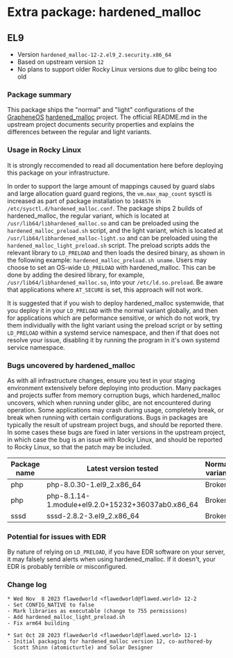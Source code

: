 # Extra package: hardened_malloc

## EL9

- Version `hardened_malloc-12-2.el9_2.security.x86_64`
- Based on upstream version `12`
- No plans to support older Rocky Linux versions due to glibc being too old

### Package summary

This package ships the "normal" and "light" configurations of the [GrapheneOS](https://grapheneos.org) [hardened_malloc](https://github.com/GrapheneOS/hardened_malloc) project. The official README.md in the upstream project documents security properties and explains the differences between the regular and light variants.

### Usage in Rocky Linux

It is strongly reccomended to read all documentation here before deploying this package on your infrastructure.

In order to support the large amount of mappings caused by guard slabs and large allocation guard guard regions, the `vm.max_map_count` sysctl is increased as part of package installation to `1048576` in `/etc/sysctl.d/hardened_malloc.conf`. The package ships 2 builds of hardened_malloc, the regular variant, which is located at `/usr/lib64/libhardened_malloc.so` and can be preloaded using the `hardened_malloc_preload.sh` script, and the light variant, which is located at `/usr/lib64/libhardened_malloc-light.so` and can be preloaded using the `hardened_malloc_light_preload.sh` script. The preload scripts adds the relevant library to `LD_PRELOAD` and then loads the desired binary, as shown in the following example: `hardened_malloc_preload.sh uname`. Users may choose to set an OS-wide `LD_PRELOAD` with hardened_malloc. This can be done by adding the desired library, for example, `/usr/lib64/libhardened_malloc.so`, into your `/etc/ld.so.preload`. Be aware that applications where `AT_SECURE` is set, this approach will not work. 

It is suggested that if you wish to deploy hardened_malloc systemwide, that you deploy it in your `LD_PRELOAD` with the normal variant globally, and then for applications which are peformance sensitive, or which do not work, try them individually with the light variant using the preload script or by setting `LD_PRELOAD` within a systemd service namespace, and then if that does not resolve your issue, disabling it by running the program in it's own systemd service namespace.

### Bugs uncovered by hardened_malloc

As with all infrastructure changes, ensure you test in your staging environment extensively before deploying into production. Many packages and projects suffer from memory corruption bugs, which hardened_malloc uncovers, which when running under glibc, are not encountered during operation. Some applications may crash during usage, completely break, or break when running with certain configurations. Bugs in packages are typically the result of upstream project bugs, and should be reported there. In some cases these bugs are fixed in later versions in the upstream project, in which case the bug is an issue with Rocky Linux, and should be reported to Rocky Linux, so that the patch may be included.

| Package name    | Latest version tested                             | Normal variant | Light variant |
|-----------------|---------------------------------------------------|----------------|---------------|
| php             | php-8.0.30-1.el9_2.x86_64                         | Broken         | Broken        |
| php             | php-8.1.14-1.module+el9.2.0+15232+36037ab0.x86_64 | Broken         | Broken        |
| sssd            | sssd-2.8.2-3.el9_2.x86_64                         | Broken         | Broken        |

### Potential for issues with EDR

By nature of relying on `LD_PRELOAD`, if you have EDR software on your server, it may falsely send alerts when using hardened_malloc. If it doesn't, your EDR is probably terrible or misconfigured.

### Change log

```
* Wed Nov  8 2023 flawedworld <flawedworld@flawed.world> 12-2
- Set CONFIG_NATIVE to false
- Mark libraries as executable (change to 755 permissions)
- Add hardened_malloc_light_preload.sh
- Fix arm64 building

* Sat Oct 28 2023 flawedworld <flawedworld@flawed.world> 12-1
- Initial packaging for hardened_malloc version 12, co-authored-by
  Scott Shinn (atomicturtle) and Solar Designer
```
